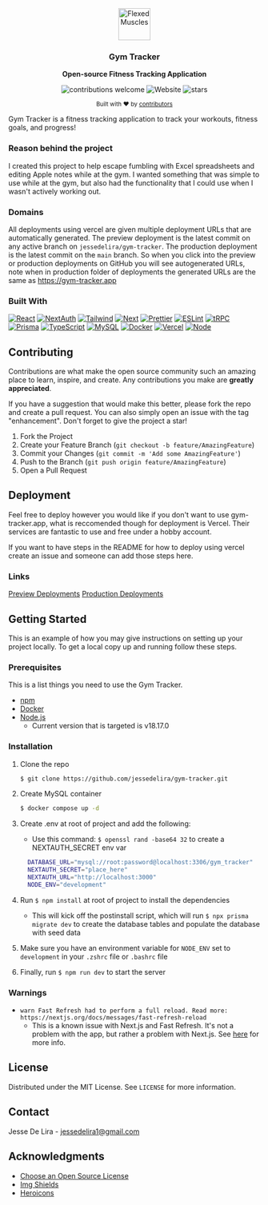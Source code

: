 <div align="center">
  <a href="https://gym-tracker.app">
    <img
      src="./public/icons/flexed_biceps_3d_default.png"
      alt="Flexed Muscles"
      height="64"
    />
  </a>
  <h3>
    <b>
      Gym Tracker
    </b>
  </h3>
  <b>
    Open-source Fitness Tracking Application
  </b>
  <p>

![contributions welcome](https://img.shields.io/badge/contributions-welcome-brightgreen?logo=github) ![Website](https://img.shields.io/website?url=https%3A%2F%2Fgym-tracker.app&logo)
![stars](https://img.shields.io/github/stars/jessedelira/gym-tracker)

  </p>
  <p>
    <sub>
      Built with ❤︎ by
      <a href="https://github.com/jessedelira/gym-tracker/graphs/contributors">
        contributors
      </a>
    </sub>
  </p>
</div>

Gym Tracker is a fitness tracking application to track your workouts, fitness goals, and progress!

### Reason behind the project

I created this project to help escape fumbling with Excel spreadsheets and editing Apple notes while at the gym. I wanted something that was simple to use while at the gym, but also had the functionality that I could use when I wasn't actively working out.

### Domains

All deployments using vercel are given multiple deployment URLs that are automatically generated. The preview deployment is the latest commit on any active branch on `jessedelira/gym-tracker`. The production deployment is the latest commit on the `main` branch. So when you click into the preview or production deployments on GitHub you will see autogenerated URLs, note when in production folder of deployments the generated URLs are the same as https://gym-tracker.app

### Built With

[![React][React.js]][React-url]
[![NextAuth][NextAuth]][NextAuth-url]
[![Tailwind][Tailwind]][Tailwind-url]
[![Next][Next.js]][Next-url]
[![Prettier][Prettier]][Prettier-url]
[![ESLint][ESLint]][ESLint-url]
[![tRPC][tRPC]][tRPC-url]
[![Prisma][Prisma]][Prisma-url]
[![TypeScript][TypeScript]][TypeScript-url]
[![MySQL][MySQL]][MySQL-url]
[![Docker][Docker]][Docker-url]
[![Vercel][Vercel]][Vercel-url]
[![Node][node]][node-url]

## Contributing

Contributions are what make the open source community such an amazing place to learn, inspire, and create. Any contributions you make are **greatly appreciated**.

If you have a suggestion that would make this better, please fork the repo and create a pull request. You can also simply open an issue with the tag "enhancement".
Don't forget to give the project a star!

1. Fork the Project
2. Create your Feature Branch (`git checkout -b feature/AmazingFeature`)
3. Commit your Changes (`git commit -m 'Add some AmazingFeature'`)
4. Push to the Branch (`git push origin feature/AmazingFeature`)
5. Open a Pull Request

## Deployment

Feel free to deploy however you would like if you don't want to use gym-tracker.app, what is reccomended though for deployment is Vercel. Their services are fantastic to use and free under a hobby account.

If you want to have steps in the README for how to deploy using vercel create an issue and someone can add those steps here.

### Links

[Preview Deployments](https://github.com/jessedelira/gym-tracker/deployments/Preview)
[Production Deployments](https://github.com/jessedelira/gym-tracker/deployments/Production)

## Getting Started

This is an example of how you may give instructions on setting up your project locally.
To get a local copy up and running follow these steps.

### Prerequisites

This is a list things you need to use the Gym Tracker.

-   [npm](https://www.npmjs.com/get-npm)
-   [Docker](https://docker.com)
-   [Node.js](https://nodejs.org/en/)
    -   Current version that is targeted is v18.17.0

### Installation

1. Clone the repo
    ```sh
    $ git clone https://github.com/jessedelira/gym-tracker.git
    ```
2. Create MySQL container

    ```sh
    $ docker compose up -d
    ```

3. Create .env at root of project and add the following:

    - Use this command: `$ openssl rand -base64 32` to create a NEXTAUTH_SECRET env var

    ```sh
      DATABASE_URL="mysql://root:password@localhost:3306/gym_tracker"
      NEXTAUTH_SECRET="place_here"
      NEXTAUTH_URL="http://localhost:3000"
      NODE_ENV="development"
    ```

4. Run `$ npm install` at root of project to install the dependencies
    - This will kick off the postinstall script, which will run `$ npx prisma migrate dev` to create the database tables and populate the database with seed data
5. Make sure you have an environment variable for `NODE_ENV` set to `development` in your `.zshrc` file or `.bashrc` file
6. Finally, run `$ npm run dev` to start the server

### Warnings

-   `warn Fast Refresh had to perform a full reload. Read more: https://nextjs.org/docs/messages/fast-refresh-reload`
    -   This is a known issue with Next.js and Fast Refresh. It's not a problem with the app, but rather a problem with Next.js. See [here](https://github.com/vercel/next.js/issues/40184#issuecomment-1328881068) for more info.

## License

Distributed under the MIT License. See `LICENSE` for more information.

## Contact

Jesse De Lira - jessedelira1@gmail.com

## Acknowledgments

-   [Choose an Open Source License](https://choosealicense.com)
-   [Img Shields](https://shields.io)
-   [Heroicons](https://heroicons.com/)

<!-- MARKDOWN LINKS & IMAGES -->

[Next.js]: https://img.shields.io/badge/next.js-000000?style=for-the-badge&logo=nextdotjs&logoColor=white
[Next-url]: https://nextjs.org/
[React.js]: https://img.shields.io/badge/React-0a7ea3?style=for-the-badge&logo=react&logoColor=white
[React-url]: https://reactjs.org/
[tRPC]: https://img.shields.io/badge/tRPC-317eb9?style=for-the-badge&logo=trpc&logoColor=white
[tRPC-url]: https://trpc.io/
[Prisma]: https://img.shields.io/badge/Prisma-1B222D?style=for-the-badge&logo=prisma&logoColor=white
[Prisma-url]: https://www.prisma.io/
[NextAuth]: https://img.shields.io/badge/NextAuth-000000?style=for-the-badge&logo=nextdotjs&logoColor=white
[NextAuth-url]: https://next-auth.js.org/
[Tailwind]: https://img.shields.io/badge/Tailwind-38B2AC?style=for-the-badge&logo=tailwind-css&logoColor=white
[Tailwind-url]: https://tailwindcss.com/
[Prettier]: https://img.shields.io/badge/Prettier-F7B93E?style=for-the-badge&logo=prettier&logoColor=white
[Prettier-url]: https://prettier.io/
[ESLint]: https://img.shields.io/badge/ESLint-4B32C3?style=for-the-badge&logo=eslint&logoColor=white
[ESLint-url]: https://eslint.org/
[TypeScript]: https://img.shields.io/badge/TypeScript-007ACC?style=for-the-badge&logo=typescript&logoColor=white
[TypeScript-url]: https://www.typescriptlang.org/
[MySQL]: https://img.shields.io/badge/MySQL-4479A1?style=for-the-badge&logo=mysql&logoColor=white
[MySQL-url]: https://www.mysql.com/
[Docker]: https://img.shields.io/badge/Docker-2496ED?style=for-the-badge&logo=docker&logoColor=white
[Docker-url]: https://www.docker.com/
[Vercel]: https://img.shields.io/badge/Vercel-000000?style=for-the-badge&logo=vercel&logoColor=white
[Vercel-url]: https://vercel.com/
[node]: https://img.shields.io/badge/Node.js-43853D?style=for-the-badge&logo=nodedotjs&logoColor=white
[node-url]: https://nodejs.org/en/